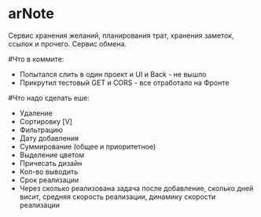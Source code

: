 # arNote
Сервис хранения желаний, планирования трат, хранения заметок, ссылок и прочего. Сервис обмена.


#Что в коммите:

* Попытался слить в один проект и UI и Back - не вышло
* Прикрутил тестовый GET и CORS - все отработало на Фронте

#Что надо сделать еше:

* Удаление
* Сортировку [V]
* Фильтрацию
* Дату добавления
* Суммирование (общее и приоритетное)
* Выделение цветом
* Причесать дизайн
* Кол-во выводить
* Срок реализации
* Через сколько реализована задача после добавление, сколько дней висит, средняя скорость реализации, динамику скорости реализации
